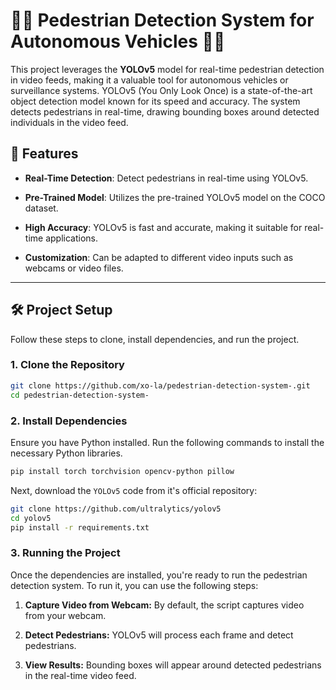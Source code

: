 # 🚶‍♂️ Pedestrian Detection System for Autonomous Vehicles 🚗🤖

This project leverages the **YOLOv5** model for real-time pedestrian detection in video feeds, making it a valuable tool for autonomous vehicles or surveillance systems. YOLOv5 (You Only Look Once) is a state-of-the-art object detection model known for its speed and accuracy. The system detects pedestrians in real-time, drawing bounding boxes around detected individuals in the video feed.

## 🧠 Features

- **Real-Time Detection**: Detect pedestrians in real-time using YOLOv5.

- **Pre-Trained Model**: Utilizes the pre-trained YOLOv5 model on the COCO dataset.

- **High Accuracy**: YOLOv5 is fast and accurate, making it suitable for real-time applications.

- **Customization**: Can be adapted to different video inputs such as webcams or video files.

---

## 🛠️ Project Setup

Follow these steps to clone, install dependencies, and run the project.

### 1. Clone the Repository

```bash
git clone https://github.com/xo-la/pedestrian-detection-system-.git
cd pedestrian-detection-system-
```

### 2. Install Dependencies

Ensure you have Python installed. Run the following commands to install the necessary Python libraries.

```bash
pip install torch torchvision opencv-python pillow
```

Next, download the `YOLOv5` code from it's official repository:

```bash
git clone https://github.com/ultralytics/yolov5
cd yolov5
pip install -r requirements.txt
```

### 3. Running the Project

Once the dependencies are installed, you're ready to run the pedestrian detection system. To run it, you can use the following steps:

1. **Capture Video from Webcam:** By default, the script captures video from your webcam.

2. **Detect Pedestrians:** YOLOv5 will process each frame and detect pedestrians.

3. **View Results:** Bounding boxes will appear around detected pedestrians in the real-time video feed.
